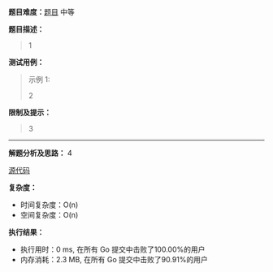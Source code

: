 
**题目难度：**[题目](0) 中等

**题目描述：**

> 1

**测试用例：**

> 示例 1:
>
> 2

**限制及提示：**
> 3

---
**解题分析及思路：**
4



[源代码](https://github.com/lomtom/algorithm-go/blob/main/leetcode/example)

**复杂度：**
- 时间复杂度：O(n)
- 空间复杂度：O(n)

**执行结果：**

- 执行用时：0 ms, 在所有 Go 提交中击败了100.00%的用户
- 内存消耗：2.3 MB, 在所有 Go 提交中击败了90.91%的用户